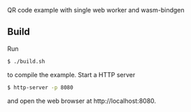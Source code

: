 QR code example with single web worker and wasm-bindgen

## Build

Run

```bash
$ ./build.sh
```

to compile the example. Start a HTTP server

```bash
$ http-server -p 8080
```

and open the web browser at http://localhost:8080.
